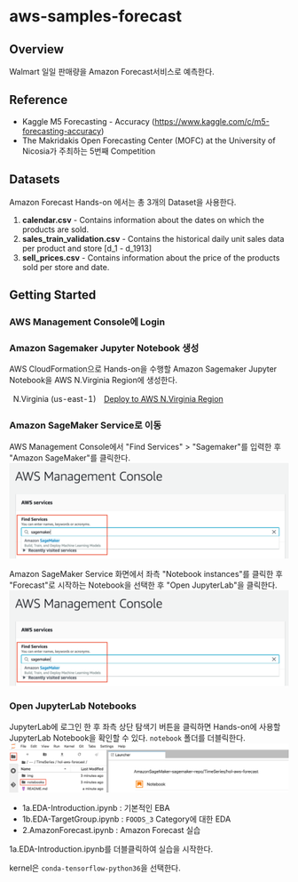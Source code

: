 # aws-samples-forecast

## Overview
Walmart 일일 판매량을 Amazon Forecast서비스로 예측한다.

## Reference
- Kaggle M5 Forecasting - Accuracy (https://www.kaggle.com/c/m5-forecasting-accuracy)
- The Makridakis Open Forecasting Center (MOFC) at the University of Nicosia가 주최하는 5번째 Competition

## Datasets
Amazon Forecast Hands-on 에서는 총 3개의 Dataset을 사용한다.

1. **calendar.csv** - Contains information about the dates on which the products are sold.
2. **sales_train_validation.csv** - Contains the historical daily unit sales data per product and store [d_1 - d_1913]
3. **sell_prices.csv** - Contains information about the price of the products sold per store and date.

## Getting Started

### AWS Management Console에 Login

### Amazon Sagemaker Jupyter Notebook 생성
AWS CloudFormation으로 Hands-on을 수행할 Amazon Sagemaker Jupyter Notebook을 AWS N.Virginia Region에 생성한다.

<table>
<thead>

<tr>
<td align="center">N.Virginia (us-east-1)</td>
<td align="left"><a  href="https://console.aws.amazon.com/cloudformation/home?region=us-east-1#/stacks/create/review?stackName=ForecastDemoLab&templateURL=https://sagemaker-sinjoonk.s3.amazonaws.com/cloudformation/amazon-forecast.yml&amp;" target="_blank"  class="btn btn-default">
  <i class="fas fa-play"></i>
Deploy to AWS N.Virginia Region
</a>
</td>
</tr>

</tbody>
</table>

### Amazon SageMaker Service로 이동
AWS Management Console에서 "Find Services" > "Sagemaker"를 입력한 후 "Amazon SageMaker"를 클릭한다.
![sagemaker-01](./img/sagemaker-01.png)

Amazon SageMaker Service 화면에서 좌측 "Notebook instances"를 클릭한 후 "Forecast"로 시작하는 Notebook을 선택한 후 "Open JupyterLab"을 클릭한다.
![sagemaker-02](./img/sagemaker-01.png)

### Open JupyterLab Notebooks
JupyterLab에 로그인 한 후 좌측 상단 탐색기 버튼을 클릭하면 Hands-on에 사용할 JupyterLab Notebook을 확인할 수 있다. `notebook`  폴더를 더블릭한다.
![jupyter-01](./img/jupyter-01.png)

- 1a.EDA-Introduction.ipynb : 기본적인 EBA
- 1b.EDA-TargetGroup.ipynb : `FOODS_3` Category에 대한 EDA
- 2.AmazonForecast.ipynb : Amazon Forecast 실습

1a.EDA-Introduction.ipynb를 더블클릭하여 실습을 시작한다.

kernel은 `conda-tensorflow-python36`을 선택한다.

